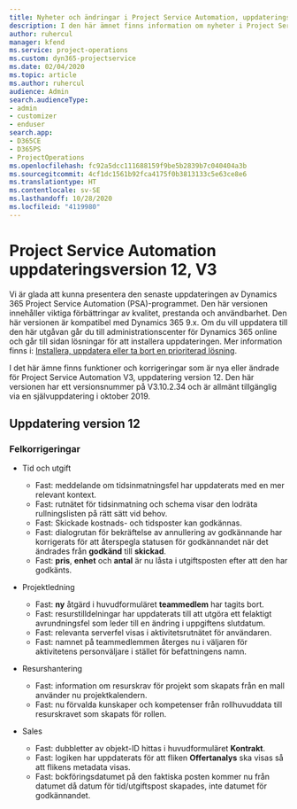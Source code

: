 ```yaml
---
title: Nyheter och ändringar i Project Service Automation, uppdateringsversion 12, version 3
description: I den här ämnet finns information om nyheter i Project Service Automation uppdatering version 12, V3.
author: ruhercul
manager: kfend
ms.service: project-operations
ms.custom: dyn365-projectservice
ms.date: 02/04/2020
ms.topic: article
ms.author: ruhercul
audience: Admin
search.audienceType:
- admin
- customizer
- enduser
search.app:
- D365CE
- D365PS
- ProjectOperations
ms.openlocfilehash: fc92a5dcc111688159f9be5b2839b7c040404a3b
ms.sourcegitcommit: 4cf1dc1561b92fca4175f0b3813133c5e63ce8e6
ms.translationtype: HT
ms.contentlocale: sv-SE
ms.lasthandoff: 10/28/2020
ms.locfileid: "4119980"
---
```

# <a name="project-service-automation-update-release-12-v3"></a>Project Service Automation uppdateringsversion 12, V3
Vi är glada att kunna presentera den senaste uppdateringen av Dynamics 365 Project Service Automation (PSA)-programmet. Den här versionen innehåller viktiga förbättringar av kvalitet, prestanda och användbarhet. Den här versionen är kompatibel med Dynamics 365 9.x. Om du vill uppdatera till den här utgåvan går du till administrationscenter för Dynamics 365 online och går till sidan lösningar för att installera uppdateringen. Mer information finns i: [Installera, uppdatera eller ta bort en prioriterad lösning](https://docs.microsoft.com/power-platform/admin/install-remove-preferred-solution).

I det här ämne finns funktioner och korrigeringar som är nya eller ändrade för Project Service Automation V3, uppdatering version 12. Den här versionen har ett versionsnummer på V3.10.2.34 och är allmänt tillgänglig via en självuppdatering i oktober 2019.

## <a name="update-release-12"></a>Uppdatering version 12

### <a name="bug-fixes"></a>Felkorrigeringar

- Tid och utgift

    - Fast: meddelande om tidsinmatningsfel har uppdaterats med en mer relevant kontext.
    - Fast: rutnätet för tidsinmatning och schema visar den lodräta rullningslisten på rätt sätt vid behov.
    - Fast: Skickade kostnads- och tidsposter kan godkännas.
    - Fast: dialogrutan för bekräftelse av annullering av godkännande har korrigerats för att återspegla statusen för godkännandet när det ändrades från **godkänd** till **skickad**.
    - Fast: **pris**, **enhet** och **antal** är nu låsta i utgiftsposten efter att den har godkänts.

- Projektledning

    - Fast: **ny** åtgärd i huvudformuläret **teammedlem** har tagits bort.
    - Fast: resurstilldelningar har uppdaterats till att utgöra ett felaktigt avrundningsfel som leder till en ändring i uppgiftens slutdatum.
    - Fast: relevanta serverfel visas i aktivitetsrutnätet för användaren.
    - Fast: namnet på teammedlemmen återges nu i väljaren för aktivitetens personväljare i stället för befattningens namn.

- Resurshantering

    - Fast: information om resurskrav för projekt som skapats från en mall använder nu projektkalendern.
    - Fast: nu förvalda kunskaper och kompetenser från rollhuvuddata till resurskravet som skapats för rollen.

- Sales

    - Fast: dubbletter av objekt-ID hittas i huvudformuläret **Kontrakt**.
    - Fast: logiken har uppdaterats för att fliken **Offertanalys** ska visas så att flikens metadata visas.
    - Fast: bokföringsdatumet på den faktiska posten kommer nu från datumet då datum för tid/utgiftspost skapades, inte datumet för godkännandet.
